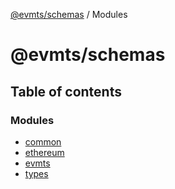 [@evmts/schemas](/reference/schema/README.md) / Modules

# @evmts/schemas

## Table of contents

### Modules

- [common](/reference/schema/modules/common.md)
- [ethereum](/reference/schema/modules/ethereum.md)
- [evmts](/reference/schema/modules/evmts.md)
- [types](/reference/schema/modules/types.md)

